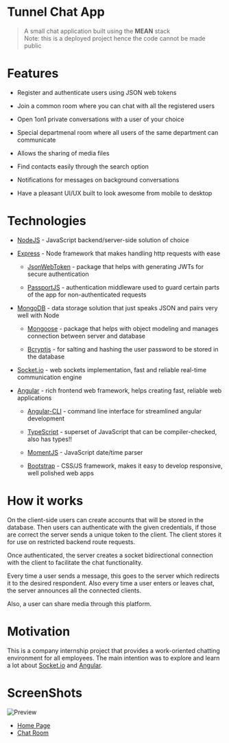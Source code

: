 # Tunnel Chat App

> A small chat application built using the **MEAN** stack  
> Note: this is a deployed project hence the code cannot be made public

# Features

- Register and authenticate users using JSON web tokens

- Join a common room where you can chat with all the registered users

- Open 1on1 private conversations with a user of your choice

- Special departmenal room where all users of the same department can communicate

- Allows the sharing of media files

- Find contacts easily through the search option

- Notifications for messages on background conversations

- Have a pleasant UI/UX built to look awesome from mobile to desktop

# Technologies

- [NodeJS](https://nodejs.org/) - JavaScript backend/server-side solution of choice

- [Express](https://expressjs.com/) - Node framework that makes handling http requests with ease

  - [JsonWebToken](https://www.npmjs.com/package/jsonwebtoken) - package that helps with generating JWTs for secure authentication

  - [PassportJS](http://passportjs.org/) - authentication middleware used to guard certain parts of the app for non-authenticated requests

- [MongoDB](https://www.mongodb.com/) - data storage solution that just speaks JSON and pairs very well with Node

  - [Mongoose](http://mongoosejs.com/) - package that helps with object modeling and manages connection between server and database

  - [Bcryptjs](https://www.npmjs.com/package/bcryptjs) - for salting and hashing the user password to be stored in the database

- [Socket.io](https://socket.io/) - web sockets implementation, fast and reliable real-time communication engine

- [Angular](https://angular.io/) - rich frontend web framework, helps creating fast, reliable web applications

  - [Angular-CLI](https://cli.angular.io/) - command line interface for streamlined angular development

  - [TypeScript](https://www.typescriptlang.org/) - superset of JavaScript that can be compiler-checked, also has types!!

  - [MomentJS](https://momentjs.com/) - JavaScript date/time parser

  - [Bootstrap](http://getbootstrap.com/) - CSS/JS framework, makes it easy to develop responsive, well polished web apps

# How it works

On the client-side users can create accounts that will be stored in the database. Then users can authenticate with the given credentials, if those are correct the server sends a unique token to the client. The client stores it for use on restricted backend route requests.

Once authenticated, the server creates a socket bidirectional connection with the client to facilitate the chat functionality.

Every time a user sends a message, this goes to the server which redirects it to the desired respondent. Also every time a user enters or leaves chat, the server announces all the connected clients.

Also, a user can share media through this platform.

# Motivation

This is a company internship project that provides a work-oriented chatting environment for all employees. The main intention was to explore and learn a lot about [Socket.io](https://socket.io/) and [Angular](https://angular.io/).

# ScreenShots

![Preview](https://i.ibb.co/BrSLLZw/chat-app-preview.gif)
- [Home Page](https://ibb.co/cD2hV2c)
- [Chat Room](https://ibb.co/YNvyK4w)
